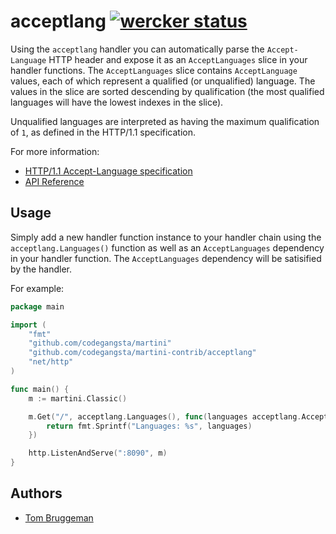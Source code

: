 # acceptlang [![wercker status](https://app.wercker.com/status/71a16e99ed673715d054efe9de7657c6 "wercker status")](https://app.wercker.com/project/bykey/71a16e99ed673715d054efe9de7657c6)
Using the `acceptlang` handler you can automatically parse the `Accept-Language` HTTP header and expose it as an `AcceptLanguages` slice in your handler functions. The `AcceptLanguages` slice contains `AcceptLanguage` values, each of which represent a qualified (or unqualified) language. The values in the slice are sorted descending by qualification (the most qualified languages will have the lowest indexes in the slice).

Unqualified languages are interpreted as having the maximum qualification of `1`, as defined in the HTTP/1.1 specification.

For more information:
* [HTTP/1.1 Accept-Language specification](http://www.w3.org/Protocols/rfc2616/rfc2616-sec14.html#sec14.4) 
* [API Reference](http://godoc.org/github.com/martini-contrib/acceptlang)

## Usage
Simply add a new handler function instance to your handler chain using the `acceptlang.Languages()` function as well as an `AcceptLanguages` dependency in your handler function. The `AcceptLanguages` dependency will be satisified by the handler.

For example:

```go
package main

import (
	"fmt"
	"github.com/codegangsta/martini"
	"github.com/codegangsta/martini-contrib/acceptlang"
	"net/http"
)

func main() {
	m := martini.Classic()

	m.Get("/", acceptlang.Languages(), func(languages acceptlang.AcceptLanguages) string {
		return fmt.Sprintf("Languages: %s", languages)
	})

	http.ListenAndServe(":8090", m)
}
```

## Authors
* [Tom Bruggeman](http://github.com/tmbrggmn)
